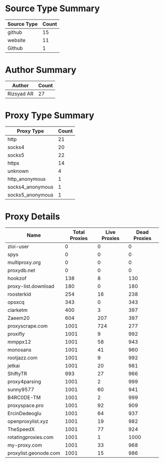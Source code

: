# Source Type Summary

| Source Type | Count |
|-------------|-------|
| github | 15 |
| website | 11 |
| Github | 1 |


# Author Summary

| Author | Count |
|--------|-------|
| Rizsyad AR | 27 |


# Proxy Type Summary

| Proxy Type | Count |
|------------|-------|
| http | 21 |
| socks4 | 20 |
| socks5 | 22 |
| https | 14 |
| unknown | 4 |
| http_anonymous | 1 |
| socks4_anonymous | 1 |
| socks5_anonymous | 1 |


# Proxy Details

| Name | Total Proxies | Live Proxies | Dead Proxies |
|------|---------------|--------------|---------------|
| zloi-user | 0 | 0 | 0 |
| spys | 0 | 0 | 0 |
| multiproxy.org | 0 | 0 | 0 |
| proxydb.net | 0 | 0 | 0 |
| hookzof | 138 | 8 | 130 |
| proxy-list.download | 180 | 0 | 180 |
| roosterkid | 254 | 16 | 238 |
| opsxcq | 343 | 0 | 343 |
| clarketm | 400 | 3 | 397 |
| Zaeem20 | 604 | 207 | 397 |
| proxyscrape.com | 1001 | 724 | 277 |
| proxifly | 1001 | 9 | 992 |
| mmppx12 | 1001 | 58 | 943 |
| monosans | 1001 | 41 | 960 |
| rootjazz.com | 1001 | 9 | 992 |
| jetkai | 1001 | 20 | 981 |
| ShiftyTR | 993 | 27 | 966 |
| proxy4parsing | 1001 | 2 | 999 |
| sunny9577 | 1001 | 60 | 941 |
| B4RC0DE-TM | 1001 | 2 | 999 |
| proxyspace.pro | 1001 | 92 | 909 |
| ErcinDedeoglu | 1001 | 64 | 937 |
| openproxylist.xyz | 1001 | 19 | 982 |
| TheSpeedX | 1001 | 77 | 924 |
| rotatingproxies.com | 1001 | 1 | 1000 |
| my-proxy.com | 1001 | 33 | 968 |
| proxylist.geonode.com | 1001 | 15 | 986 |
